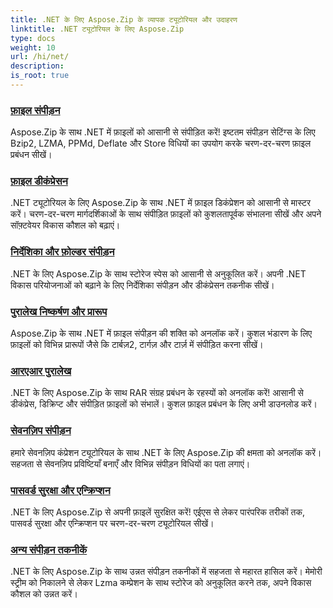 ```yaml
---
title: .NET के लिए Aspose.Zip के व्यापक ट्यूटोरियल और उदाहरण
linktitle: .NET ट्यूटोरियल के लिए Aspose.Zip
type: docs
weight: 10
url: /hi/net/
description:
is_root: true
---
```


### [फ़ाइल संपीड़न](./file-compression/)
Aspose.Zip के साथ .NET में फ़ाइलों को आसानी से संपीड़ित करें! इष्टतम संपीड़न सेटिंग्स के लिए Bzip2, LZMA, PPMd, Deflate और Store विधियों का उपयोग करके चरण-दर-चरण फ़ाइल प्रबंधन सीखें।
### [फ़ाइल डीकंप्रेसन](./file-decompression/)
.NET ट्यूटोरियल के लिए Aspose.Zip के साथ .NET में फ़ाइल डिकंप्रेशन को आसानी से मास्टर करें। चरण-दर-चरण मार्गदर्शिकाओं के साथ संपीड़ित फ़ाइलों को कुशलतापूर्वक संभालना सीखें और अपने सॉफ़्टवेयर विकास कौशल को बढ़ाएं।
### [निर्देशिका और फ़ोल्डर संपीड़न](./directory-and-folder-compression/)
.NET के लिए Aspose.Zip के साथ स्टोरेज स्पेस को आसानी से अनुकूलित करें। अपनी .NET विकास परियोजनाओं को बढ़ाने के लिए निर्देशिका संपीड़न और डीकंप्रेसन तकनीक सीखें।
### [पुरालेख निष्कर्षण और प्रारूप](./archive-extraction-and-formats/)
Aspose.Zip के साथ .NET में फ़ाइल संपीड़न की शक्ति को अनलॉक करें। कुशल भंडारण के लिए फ़ाइलों को विभिन्न प्रारूपों जैसे कि टार्बज़2, टार्गज़ और टार्ज़ में संपीड़ित करना सीखें।
### [आरएआर पुरालेख](./rar-archive/)
.NET के लिए Aspose.Zip के साथ RAR संग्रह प्रबंधन के रहस्यों को अनलॉक करें! आसानी से डीकंप्रेस, डिक्रिप्ट और संपीड़ित फ़ाइलों को संभालें। कुशल फ़ाइल प्रबंधन के लिए अभी डाउनलोड करें।
### [सेवनज़िप संपीड़न](./sevenzip-compression/)
हमारे सेवनज़िप कंप्रेशन ट्यूटोरियल के साथ .NET के लिए Aspose.Zip की क्षमता को अनलॉक करें। सहजता से सेवनज़िप प्रविष्टियाँ बनाएँ और विभिन्न संपीड़न विधियों का पता लगाएं।
### [पासवर्ड सुरक्षा और एन्क्रिप्शन](./password-protection-and-encryption/)
.NET के लिए Aspose.Zip से अपनी फ़ाइलें सुरक्षित करें! एईएस से लेकर पारंपरिक तरीकों तक, पासवर्ड सुरक्षा और एन्क्रिप्शन पर चरण-दर-चरण ट्यूटोरियल सीखें। 
### [अन्य संपीड़न तकनीकें](./other-compression-techniques/)
.NET के लिए Aspose.Zip के साथ उन्नत संपीड़न तकनीकों में सहजता से महारत हासिल करें। मेमोरी स्ट्रीम को निकालने से लेकर Lzma कम्प्रेशन के साथ स्टोरेज को अनुकूलित करने तक, अपने विकास कौशल को उन्नत करें।